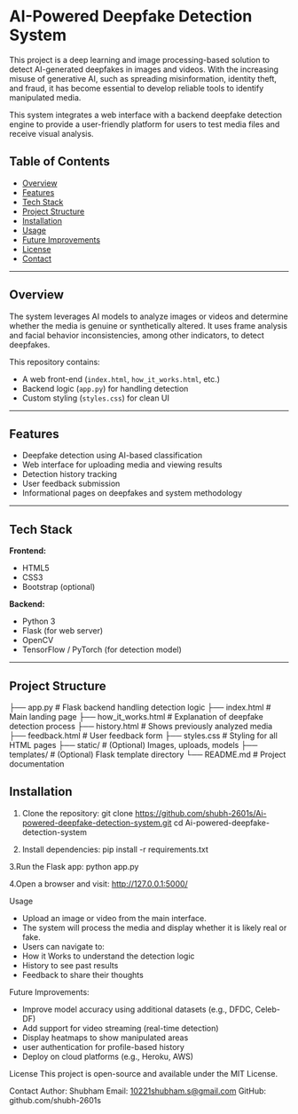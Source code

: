 # AI-Powered Deepfake Detection System

This project is a deep learning and image processing-based solution to detect AI-generated deepfakes in images and videos. With the increasing misuse of generative AI, such as spreading misinformation, identity theft, and fraud, it has become essential to develop reliable tools to identify manipulated media.

This system integrates a web interface with a backend deepfake detection engine to provide a user-friendly platform for users to test media files and receive visual analysis.

## Table of Contents

- [Overview](#overview)
- [Features](#features)
- [Tech Stack](#tech-stack)
- [Project Structure](#project-structure)
- [Installation](#installation)
- [Usage](#usage)
- [Future Improvements](#future-improvements)
- [License](#license)
- [Contact](#contact)

---

## Overview

The system leverages AI models to analyze images or videos and determine whether the media is genuine or synthetically altered. It uses frame analysis and facial behavior inconsistencies, among other indicators, to detect deepfakes.

This repository contains:
- A web front-end (`index.html`, `how_it_works.html`, etc.)
- Backend logic (`app.py`) for handling detection
- Custom styling (`styles.css`) for clean UI
  
---
## Features

- Deepfake detection using AI-based classification
- Web interface for uploading media and viewing results
- Detection history tracking
- User feedback submission
- Informational pages on deepfakes and system methodology

---

## Tech Stack

**Frontend:**
- HTML5
- CSS3
- Bootstrap (optional)
  
**Backend:**
- Python 3
- Flask (for web server)
- OpenCV
- TensorFlow / PyTorch (for detection model)

---

## Project Structure

├── app.py # Flask backend handling detection logic
├── index.html # Main landing page
├── how_it_works.html # Explanation of deepfake detection process
├── history.html # Shows previously analyzed media
├── feedback.html # User feedback form
├── styles.css # Styling for all HTML pages
├── static/ # (Optional) Images, uploads, models
├── templates/ # (Optional) Flask template directory
└── README.md # Project documentation

## Installation

1. Clone the repository:
git clone https://github.com/shubh-2601s/Ai-powered-deepfake-detection-system.git
cd Ai-powered-deepfake-detection-system

2. Install dependencies:
pip install -r requirements.txt

3.Run the Flask app:
python app.py

4.Open a browser and visit:
http://127.0.0.1:5000/

Usage
* Upload an image or video from the main interface.
* The system will process the media and display whether it is likely real or fake.
* Users can navigate to:
* How it Works to understand the detection logic
* History to see past results
* Feedback to share their thoughts

Future Improvements:
* Improve model accuracy using additional datasets (e.g., DFDC, Celeb-DF)
* Add support for video streaming (real-time detection)
* Display heatmaps to show manipulated areas
* user authentication for profile-based history
* Deploy on cloud platforms (e.g., Heroku, AWS)

License
This project is open-source and available under the MIT License.

Contact
Author: Shubham
Email: 10221shubham.s@gmail.com
GitHub: github.com/shubh-2601s



